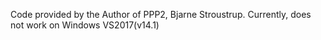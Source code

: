 Code provided by the Author of PPP2, Bjarne Stroustrup.
Currently, does not work on Windows VS2017(v14.1)
